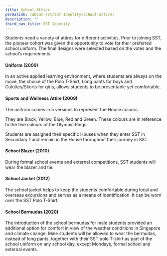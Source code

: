```yaml
---
title: School Attire
permalink: /about-sst/SST-Identity/school-attire/
description: ""
third_nav_title: SST Identity
---
```


Students need a variety of attires for different activities. Prior to joining SST, the pioneer cohort was given the opportunity to vote for their preferred school uniform. The final designs were selected based on the votes and the school’s requirements.

#### Uniform (2009)

In an active applied learning environment, where students are always on the move, the choice of the Polo T-Shirt, Long pants for boys and Culottes/Skorts for girls, allows students to be presentable yet comfortable.

#### Sports and Wellness Attire (2009)

The uniform comes in 5 versions to represent the House colours.

They are Black, Yellow, Blue, Red and Green. These colours are in reference to the five colours of the Olympic Rings.

Students are assigned their specific Houses when they enter SST in Secondary 1 and remain in the House throughout their journey in SST.

#### School Blazer (2010)

During formal school events and external competitions, SST students will wear the blazer and tie.

#### School Jacket (2012)

The school jacket helps to keep the students comfortable during local and overseas excursions and serves as a means of identification. It can be worn over the SST Polo T-Shirt.

#### School Bermudas (2020)

The introduction of the school bermudas for male students provided an additional option for comfort in view of the weather conditions in Singapore and climate change. Male students will be allowed to wear the bermudas, instead of long pants, together with their SST polo T-shirt as part of the school uniform on any school day, except Mondays, formal school and external events.